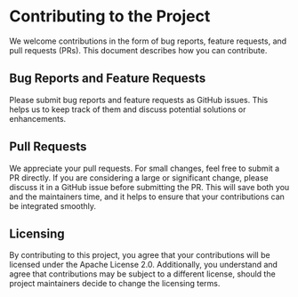
Contributing to the Project
===========================

We welcome contributions in the form of bug reports, feature requests,
and pull requests (PRs). This document describes how you can
contribute.

Bug Reports and Feature Requests
--------------------------------

Please submit bug reports and feature requests as GitHub issues. This
helps us to keep track of them and discuss potential solutions or
enhancements.

Pull Requests
-------------

We appreciate your pull requests. For small changes, feel free to
submit a PR directly. If you are considering a large or significant
change, please discuss it in a GitHub issue before submitting the
PR. This will save both you and the maintainers time, and it helps to
ensure that your contributions can be integrated smoothly.

Licensing
---------

By contributing to this project, you agree that your contributions
will be licensed under the Apache License 2.0. Additionally, you
understand and agree that contributions may be subject to a different
license, should the project maintainers decide to change the licensing
terms.
